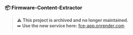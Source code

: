 ### 📦 Firmware-Content-Extractor  

> ⚠️ **This project is archived and no longer maintained.**  
> ➡️ **Use the new service here:**
 [fce-app.onrender.com](https://fce-app.onrender.com)